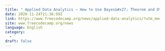 ```yaml
---
title: " Applied Data Analytics – How to Use Bayes&#x27; Theorem and Other Concepts to Improve your Business "
date: 2020-11-24T21:36:59Z
link: https://www.freecodecamp.org/news/applied-data-analytics/?utm_medium=RSS&utm_source=news.12bit.vn
site: www.freecodecamp.org/news
language: English
category:
  -   
draft: false
---
```

